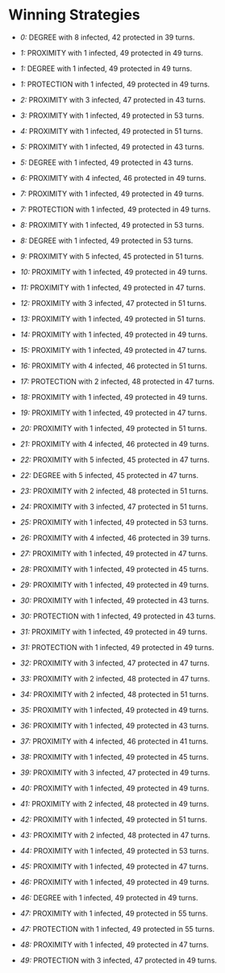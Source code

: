 # Winning Strategies

* _0:_ DEGREE with 8 infected, 42 protected in 39 turns.


* _1:_ PROXIMITY with 1 infected, 49 protected in 49 turns.


* _1:_ DEGREE with 1 infected, 49 protected in 49 turns.


* _1:_ PROTECTION with 1 infected, 49 protected in 49 turns.


* _2:_ PROXIMITY with 3 infected, 47 protected in 43 turns.


* _3:_ PROXIMITY with 1 infected, 49 protected in 53 turns.


* _4:_ PROXIMITY with 1 infected, 49 protected in 51 turns.


* _5:_ PROXIMITY with 1 infected, 49 protected in 43 turns.


* _5:_ DEGREE with 1 infected, 49 protected in 43 turns.


* _6:_ PROXIMITY with 4 infected, 46 protected in 49 turns.


* _7:_ PROXIMITY with 1 infected, 49 protected in 49 turns.


* _7:_ PROTECTION with 1 infected, 49 protected in 49 turns.


* _8:_ PROXIMITY with 1 infected, 49 protected in 53 turns.


* _8:_ DEGREE with 1 infected, 49 protected in 53 turns.


* _9:_ PROXIMITY with 5 infected, 45 protected in 51 turns.


* _10:_ PROXIMITY with 1 infected, 49 protected in 49 turns.


* _11:_ PROXIMITY with 1 infected, 49 protected in 47 turns.


* _12:_ PROXIMITY with 3 infected, 47 protected in 51 turns.


* _13:_ PROXIMITY with 1 infected, 49 protected in 51 turns.


* _14:_ PROXIMITY with 1 infected, 49 protected in 49 turns.


* _15:_ PROXIMITY with 1 infected, 49 protected in 47 turns.


* _16:_ PROXIMITY with 4 infected, 46 protected in 51 turns.


* _17:_ PROTECTION with 2 infected, 48 protected in 47 turns.


* _18:_ PROXIMITY with 1 infected, 49 protected in 49 turns.


* _19:_ PROXIMITY with 1 infected, 49 protected in 47 turns.


* _20:_ PROXIMITY with 1 infected, 49 protected in 51 turns.


* _21:_ PROXIMITY with 4 infected, 46 protected in 49 turns.


* _22:_ PROXIMITY with 5 infected, 45 protected in 47 turns.


* _22:_ DEGREE with 5 infected, 45 protected in 47 turns.


* _23:_ PROXIMITY with 2 infected, 48 protected in 51 turns.


* _24:_ PROXIMITY with 3 infected, 47 protected in 51 turns.


* _25:_ PROXIMITY with 1 infected, 49 protected in 53 turns.


* _26:_ PROXIMITY with 4 infected, 46 protected in 39 turns.


* _27:_ PROXIMITY with 1 infected, 49 protected in 47 turns.


* _28:_ PROXIMITY with 1 infected, 49 protected in 45 turns.


* _29:_ PROXIMITY with 1 infected, 49 protected in 49 turns.


* _30:_ PROXIMITY with 1 infected, 49 protected in 43 turns.


* _30:_ PROTECTION with 1 infected, 49 protected in 43 turns.


* _31:_ PROXIMITY with 1 infected, 49 protected in 49 turns.


* _31:_ PROTECTION with 1 infected, 49 protected in 49 turns.


* _32:_ PROXIMITY with 3 infected, 47 protected in 47 turns.


* _33:_ PROXIMITY with 2 infected, 48 protected in 47 turns.


* _34:_ PROXIMITY with 2 infected, 48 protected in 51 turns.


* _35:_ PROXIMITY with 1 infected, 49 protected in 49 turns.


* _36:_ PROXIMITY with 1 infected, 49 protected in 43 turns.


* _37:_ PROXIMITY with 4 infected, 46 protected in 41 turns.


* _38:_ PROXIMITY with 1 infected, 49 protected in 45 turns.


* _39:_ PROXIMITY with 3 infected, 47 protected in 49 turns.


* _40:_ PROXIMITY with 1 infected, 49 protected in 49 turns.


* _41:_ PROXIMITY with 2 infected, 48 protected in 49 turns.


* _42:_ PROXIMITY with 1 infected, 49 protected in 51 turns.


* _43:_ PROXIMITY with 2 infected, 48 protected in 47 turns.


* _44:_ PROXIMITY with 1 infected, 49 protected in 53 turns.


* _45:_ PROXIMITY with 1 infected, 49 protected in 47 turns.


* _46:_ PROXIMITY with 1 infected, 49 protected in 49 turns.


* _46:_ DEGREE with 1 infected, 49 protected in 49 turns.


* _47:_ PROXIMITY with 1 infected, 49 protected in 55 turns.


* _47:_ PROTECTION with 1 infected, 49 protected in 55 turns.


* _48:_ PROXIMITY with 1 infected, 49 protected in 47 turns.


* _49:_ PROTECTION with 3 infected, 47 protected in 49 turns.



